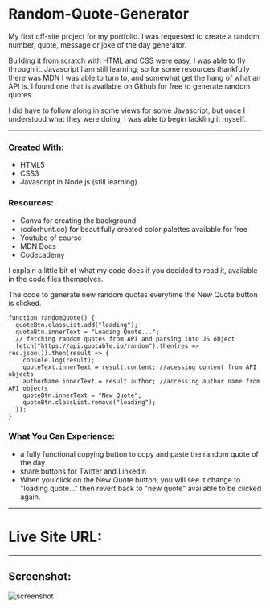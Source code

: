 # Random-Quote-Generator

My first off-site project for my portfolio. I was requested to create a random number, quote, message or joke of the day generator. 

Building it from scratch with HTML and CSS were easy, I was able to fly through it. 
Javascript I am still learning, so for some resources thankfully there was MDN I was able to turn to, and somewhat get the hang of what an API is. I found one that is available on Github for free to generate random quotes.

I did have to follow along in some views for some Javascript, but once I understood what they were doing, I was able to begin tackling it myself.

<hr>

### Created With:
- HTML5
- CSS3
- Javascript in Node.js (still learning)

### Resources:
- Canva for creating the background
- (colorhunt.co) for beautifully created color palettes available for free
- Youtube of course
- MDN Docs
- Codecademy

I explain a little bit of what my code does if you decided to read it, available in the code files themselves.


The code to generate new random quotes everytime the New Quote button is clicked.
```
function randomQuote() {
  quoteBtn.classList.add("loading");
  quoteBtn.innerText = "Loading Quote...";
  // fetching random quotes from API and parsing into JS object
  fetch("https://api.quotable.io/random").then(res => res.json()).then(result => {
    console.log(result);
    quoteText.innerText = result.content; //acessing content from API objects
    authorName.innerText = result.author; //accessing author name from API objects
    quoteBtn.innerText = "New Quote";
    quoteBtn.classList.remove("loading");
  });
}
```

### What You Can Experience:
- a fully functional copying button to copy and paste the random quote of the day
- share buttons for Twitter and LinkedIn
- When you click on the New Quote button, you will see it change to "loading quote..." then revert back to "new quote" available to be clicked again.

<hr>

# Live Site URL: 


<hr>

## Screenshot:
![screenshot](https://user-images.githubusercontent.com/114027684/210903445-fddaf910-3f7e-4ac6-8b6a-88fecda79386.png)


